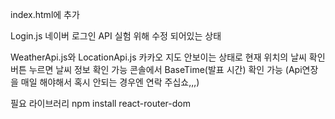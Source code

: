 index.html에 추가
<script
      type="text/javascript"
      src="https://static.nid.naver.com/js/naveridlogin_js_sdk_2.0.2.js"
    ></script>

Login.js 네이버 로그인 API 실험 위해 수정 되어있는 상태

WeatherApi.js와 LocationApi.js
카카오 지도 안보이는 상태로 현재 위치의 날씨 확인 버튼 누르면 날씨 정보 확인 가능
콘솔에서 BaseTime(발표 시간) 확인 가능 
(Api연장을 매일 해야해서 혹시 안되는 경우엔 연락 주십쇼,,,)

필요 라이브러리
npm install react-router-dom
